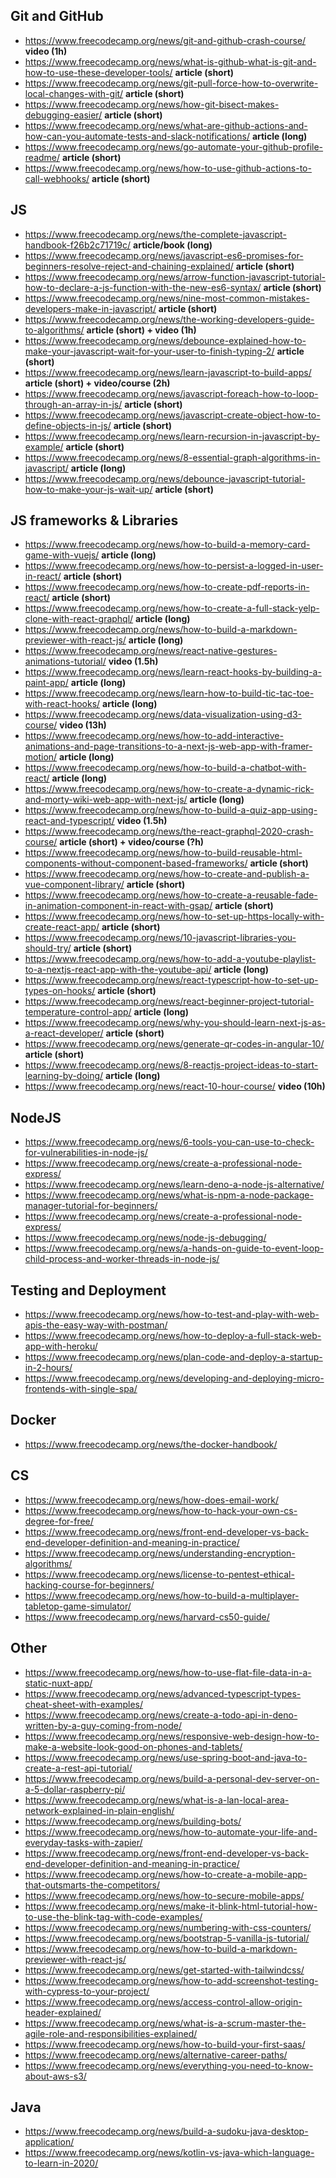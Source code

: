 
## Git and GitHub
- https://www.freecodecamp.org/news/git-and-github-crash-course/      **video (1h)**
- https://www.freecodecamp.org/news/what-is-github-what-is-git-and-how-to-use-these-developer-tools/      **article (short)**
- https://www.freecodecamp.org/news/git-pull-force-how-to-overwrite-local-changes-with-git/     **article (short)**
- https://www.freecodecamp.org/news/how-git-bisect-makes-debugging-easier/      **article (short)**
- https://www.freecodecamp.org/news/what-are-github-actions-and-how-can-you-automate-tests-and-slack-notifications/     **article (long)**
- https://www.freecodecamp.org/news/go-automate-your-github-profile-readme/     **article (short)**
- https://www.freecodecamp.org/news/how-to-use-github-actions-to-call-webhooks/     **article (short)**



## JS
- https://www.freecodecamp.org/news/the-complete-javascript-handbook-f26b2c71719c/      **article/book (long)**
- https://www.freecodecamp.org/news/javascript-es6-promises-for-beginners-resolve-reject-and-chaining-explained/      **article (short)**
- https://www.freecodecamp.org/news/arrow-function-javascript-tutorial-how-to-declare-a-js-function-with-the-new-es6-syntax/      **article (short)**
- https://www.freecodecamp.org/news/nine-most-common-mistakes-developers-make-in-javascript/      **article (short)**
- https://www.freecodecamp.org/news/the-working-developers-guide-to-algorithms/     **article (short) + video (1h)**
- https://www.freecodecamp.org/news/debounce-explained-how-to-make-your-javascript-wait-for-your-user-to-finish-typing-2/     **article (short)**
- https://www.freecodecamp.org/news/learn-javascript-to-build-apps/     **article (short) + video/course (2h)**
- https://www.freecodecamp.org/news/javascript-foreach-how-to-loop-through-an-array-in-js/      **article (short)**
- https://www.freecodecamp.org/news/javascript-create-object-how-to-define-objects-in-js/     **article (short)**
- https://www.freecodecamp.org/news/learn-recursion-in-javascript-by-example/     **article (short)**
- https://www.freecodecamp.org/news/8-essential-graph-algorithms-in-javascript/     **article (long)**
- https://www.freecodecamp.org/news/debounce-javascript-tutorial-how-to-make-your-js-wait-up/     **article (short)**



## JS frameworks & Libraries
- https://www.freecodecamp.org/news/how-to-build-a-memory-card-game-with-vuejs/     **article (long)**
- https://www.freecodecamp.org/news/how-to-persist-a-logged-in-user-in-react/     **article (short)**
- https://www.freecodecamp.org/news/how-to-create-pdf-reports-in-react/     **article (short)**
- https://www.freecodecamp.org/news/how-to-create-a-full-stack-yelp-clone-with-react-graphql/     **article (long)**
- https://www.freecodecamp.org/news/how-to-build-a-markdown-previewer-with-react-js/      **article (long)**
- https://www.freecodecamp.org/news/react-native-gestures-animations-tutorial/      **video (1.5h)**
- https://www.freecodecamp.org/news/learn-react-hooks-by-building-a-paint-app/      **article (long)**
- https://www.freecodecamp.org/news/learn-how-to-build-tic-tac-toe-with-react-hooks/      **article (long)**
- https://www.freecodecamp.org/news/data-visualization-using-d3-course/     **video (13h)**
- https://www.freecodecamp.org/news/how-to-add-interactive-animations-and-page-transitions-to-a-next-js-web-app-with-framer-motion/     **article (long)**
- https://www.freecodecamp.org/news/how-to-build-a-chatbot-with-react/      **article (long)**
- https://www.freecodecamp.org/news/how-to-create-a-dynamic-rick-and-morty-wiki-web-app-with-next-js/     **article (long)**
- https://www.freecodecamp.org/news/how-to-build-a-quiz-app-using-react-and-typescript/     **video (1.5h)**
- https://www.freecodecamp.org/news/the-react-graphql-2020-crash-course/      **article (short) + video/course (?h)**
- https://www.freecodecamp.org/news/how-to-build-reusable-html-components-without-component-based-frameworks/     **article (short)**
- https://www.freecodecamp.org/news/how-to-create-and-publish-a-vue-component-library/      **article (short)**
- https://www.freecodecamp.org/news/how-to-create-a-reusable-fade-in-animation-component-in-react-with-gsap/      **article (short)**
- https://www.freecodecamp.org/news/how-to-set-up-https-locally-with-create-react-app/      **article (short)**
- https://www.freecodecamp.org/news/10-javascript-libraries-you-should-try/     **article (short)**
- https://www.freecodecamp.org/news/how-to-add-a-youtube-playlist-to-a-nextjs-react-app-with-the-youtube-api/     **article (long)**
- https://www.freecodecamp.org/news/react-typescript-how-to-set-up-types-on-hooks/      **article (short)**
- https://www.freecodecamp.org/news/react-beginner-project-tutorial-temperature-control-app/      **article (long)**
- https://www.freecodecamp.org/news/why-you-should-learn-next-js-as-a-react-developer/      **article (short)**
- https://www.freecodecamp.org/news/generate-qr-codes-in-angular-10/      **article (short)**
- https://www.freecodecamp.org/news/8-reactjs-project-ideas-to-start-learning-by-doing/     **article (long)**
- https://www.freecodecamp.org/news/react-10-hour-course/    **video (10h)**



## NodeJS
- https://www.freecodecamp.org/news/6-tools-you-can-use-to-check-for-vulnerabilities-in-node-js/
- https://www.freecodecamp.org/news/create-a-professional-node-express/
- https://www.freecodecamp.org/news/learn-deno-a-node-js-alternative/
- https://www.freecodecamp.org/news/what-is-npm-a-node-package-manager-tutorial-for-beginners/
- https://www.freecodecamp.org/news/create-a-professional-node-express/
- https://www.freecodecamp.org/news/node-js-debugging/
- https://www.freecodecamp.org/news/a-hands-on-guide-to-event-loop-child-process-and-worker-threads-in-node-js/



## Testing and Deployment
- https://www.freecodecamp.org/news/how-to-test-and-play-with-web-apis-the-easy-way-with-postman/
- https://www.freecodecamp.org/news/how-to-deploy-a-full-stack-web-app-with-heroku/
- https://www.freecodecamp.org/news/plan-code-and-deploy-a-startup-in-2-hours/
- https://www.freecodecamp.org/news/developing-and-deploying-micro-frontends-with-single-spa/



## Docker
- https://www.freecodecamp.org/news/the-docker-handbook/



## CS
- https://www.freecodecamp.org/news/how-does-email-work/
- https://www.freecodecamp.org/news/how-to-hack-your-own-cs-degree-for-free/
- https://www.freecodecamp.org/news/front-end-developer-vs-back-end-developer-definition-and-meaning-in-practice/
- https://www.freecodecamp.org/news/understanding-encryption-algorithms/
- https://www.freecodecamp.org/news/license-to-pentest-ethical-hacking-course-for-beginners/
- https://www.freecodecamp.org/news/how-to-build-a-multiplayer-tabletop-game-simulator/
- https://www.freecodecamp.org/news/harvard-cs50-guide/



## Other
- https://www.freecodecamp.org/news/how-to-use-flat-file-data-in-a-static-nuxt-app/
- https://www.freecodecamp.org/news/advanced-typescript-types-cheat-sheet-with-examples/
- https://www.freecodecamp.org/news/create-a-todo-api-in-deno-written-by-a-guy-coming-from-node/
- https://www.freecodecamp.org/news/responsive-web-design-how-to-make-a-website-look-good-on-phones-and-tablets/
- https://www.freecodecamp.org/news/use-spring-boot-and-java-to-create-a-rest-api-tutorial/
- https://www.freecodecamp.org/news/build-a-personal-dev-server-on-a-5-dollar-raspberry-pi/
- https://www.freecodecamp.org/news/what-is-a-lan-local-area-network-explained-in-plain-english/
- https://www.freecodecamp.org/news/building-bots/
- https://www.freecodecamp.org/news/how-to-automate-your-life-and-everyday-tasks-with-zapier/
- https://www.freecodecamp.org/news/front-end-developer-vs-back-end-developer-definition-and-meaning-in-practice/
- https://www.freecodecamp.org/news/how-to-create-a-mobile-app-that-outsmarts-the-competitors/
- https://www.freecodecamp.org/news/how-to-secure-mobile-apps/
- https://www.freecodecamp.org/news/make-it-blink-html-tutorial-how-to-use-the-blink-tag-with-code-examples/
- https://www.freecodecamp.org/news/numbering-with-css-counters/
- https://www.freecodecamp.org/news/bootstrap-5-vanilla-js-tutorial/
- https://www.freecodecamp.org/news/how-to-build-a-markdown-previewer-with-react-js/
- https://www.freecodecamp.org/news/get-started-with-tailwindcss/
- https://www.freecodecamp.org/news/how-to-add-screenshot-testing-with-cypress-to-your-project/
- https://www.freecodecamp.org/news/access-control-allow-origin-header-explained/
- https://www.freecodecamp.org/news/what-is-a-scrum-master-the-agile-role-and-responsibilities-explained/
- https://www.freecodecamp.org/news/how-to-build-your-first-saas/
- https://www.freecodecamp.org/news/alternative-career-paths/
- https://www.freecodecamp.org/news/everything-you-need-to-know-about-aws-s3/



## Java
- https://www.freecodecamp.org/news/build-a-sudoku-java-desktop-application/
- https://www.freecodecamp.org/news/kotlin-vs-java-which-language-to-learn-in-2020/



